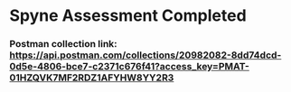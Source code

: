 # Spyne Assessment Completed

### Postman collection link: https://api.postman.com/collections/20982082-8dd74dcd-0d5e-4806-bce7-c2371c676f41?access_key=PMAT-01HZQVK7MF2RDZ1AFYHW8YY2R3
